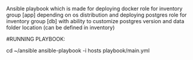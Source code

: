 Ansible playbook which is made for deploying docker role for inventory group [app] depending on os distribution
and deploying postgres role for inventory group [db] with ability to customize postgres version and data folder location (can be defined in inventory)

#RUNNING PLAYBOOK:

cd ~/ansible
ansible-playbook -i hosts playbook/main.yml
